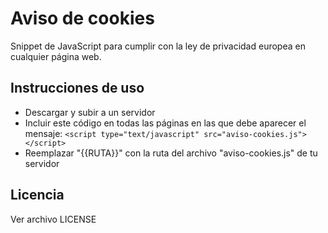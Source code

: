 # Aviso de cookies
Snippet de JavaScript para cumplir con la ley de privacidad europea en cualquier página web.

## Instrucciones de uso
- Descargar y subir a un servidor
- Incluir este código en todas las páginas en las que debe aparecer el mensaje:
` <script type="text/javascript" src="aviso-cookies.js"></script> `
- Reemplazar "{{RUTA}}" con la ruta del archivo "aviso-cookies.js" de tu servidor

## Licencia
Ver archivo LICENSE
